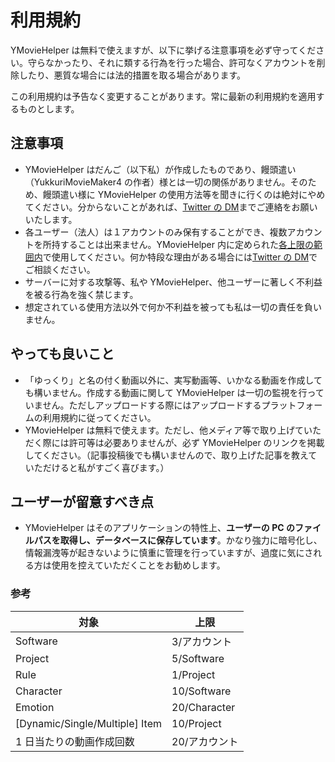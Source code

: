 # 利用規約

YMovieHelper は無料で使えますが、以下に挙げる注意事項を必ず守ってください。守らなかったり、それに類する行為を行った場合、許可なくアカウントを削除したり、悪質な場合には法的措置を取る場合があります。

この利用規約は予告なく変更することがあります。常に最新の利用規約を適用するものとします。

## 注意事項

- YMovieHelper はだんご（以下私）が作成したものであり、饅頭遣い（YukkuriMovieMaker4 の作者）様とは一切の関係がありません。そのため、饅頭遣い様に YMovieHelper の使用方法等を聞きに行くのは絶対にやめてください。分からないことがあれば、[Twitter の DM](https://twitter.com/progra_dango)までご連絡をお願いいたします。
- 各ユーザー（法人）は１アカウントのみ保有することができ、複数アカウントを所持することは出来ません。YMovieHelper 内に定められた[各上限の範囲内](#user-content-参考)で使用してください。何か特段な理由がある場合には[Twitter の DM](https://twitter.com/progra_dango)でご相談ください。
- サーバーに対する攻撃等、私や YMovieHelper、他ユーザーに著しく不利益を被る行為を強く禁じます。
- 想定されている使用方法以外で何か不利益を被っても私は一切の責任を負いません。

## やっても良いこと

- 「ゆっくり」と名の付く動画以外に、実写動画等、いかなる動画を作成しても構いません。作成する動画に関して YMovieHelper は一切の監視を行っていません。ただしアップロードする際にはアップロードするプラットフォームの利用規約に従ってください。
- YMovieHelper は無料で使えます。ただし、他メディア等で取り上げていただく際には許可等は必要ありませんが、必ず YMovieHelper のリンクを掲載してください。（記事投稿後でも構いませんので、取り上げた記事を教えていただけると私がすごく喜びます。）

## ユーザーが留意すべき点

- YMovieHelper はそのアプリケーションの特性上、**ユーザーの PC のファイルパスを取得し、データベースに保存しています**。かなり強力に暗号化し、情報漏洩等が起きないように慎重に管理を行っていますが、過度に気にされる方は使用を控えていただくことをお勧めします。

### 参考

| 対象                           | 上限          |
| ------------------------------ | ------------- |
| Software                       | 3/アカウント  |
| Project                        | 5/Software    |
| Rule                           | 1/Project     |
| Character                      | 10/Software   |
| Emotion                        | 20/Character  |
| [Dynamic/Single/Multiple] Item | 10/Project    |
| 1 日当たりの動画作成回数       | 20/アカウント |

